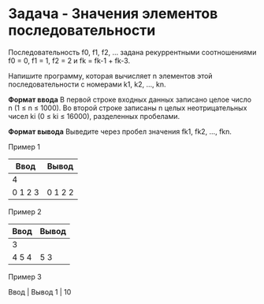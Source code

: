 Задача - Значения элементов последовательности
==================================================
Последовательность f0, f1, f2, … задана рекуррентными соотношениями 
f0 = 0, f1 = 1, f2 = 2 и fk = fk-1 + fk-3.

Напишите программу, которая вычисляет n элементов этой последовательности c номерами k1, k2, …, kn.

**Формат ввода**
В первой строке входных данных записано целое число n (1 ≤ n ≤ 1000).
Во второй строке записаны n целых неотрицательных чисел ki (0 ≤ ki ≤ 16000), разделенных пробелами.

**Формат вывода**
Выведите через пробел значения fk1, fk2, …, fkn.

Пример 1

Ввод	        |  Вывод
------------- | -------------
4             | 
0 1 2 3       | 0 1 2 2

Пример 2

Ввод | Вывод
---|---
3 |
4 5 4 | 5 3

Пример 3

Ввод | Вывод
1 | 10
